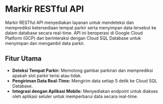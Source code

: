 # Markir RESTful API

Markir RESTful API menyediakan layanan untuk mendeteksi dan memprediksi ketersediaan tempat parkir serta menyimpan data tersebut ke dalam database secara real-time. API ini beroperasi di Google Cloud Platform (GCP) dan berinteraksi dengan Cloud SQL Database untuk menyimpan dan mengambil data parkir.

## Fitur Utama

- **Deteksi Tempat Parkir:** Memotong gambar parkiran dan memprediksi apakah slot parkir terisi atau tidak.
- **Pengiriman Data Real-Time:** Mengirim data setiap 5 detik ke Cloud SQL Database.
- **Integrasi dengan Aplikasi Mobile:** Menyediakan endpoint untuk diakses oleh aplikasi seluler untuk memperbarui data secara real-time.

